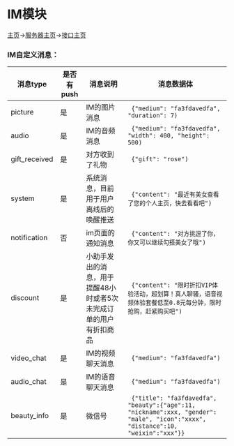 # IM模块
[主页](Home.md)->[服务器主页](server-team.md)->[接口主页](api-doc.md)

### IM自定义消息：
| 消息type | 是否有push  | 消息说明 | 消息数据体 |
| ---- | ---- | ---- | ---- |
| picture | 是 | IM的图片消息 |``` {"medium": "fa3fdavedfa", "duration": 7)``` | 
| audio | 是 | IM的音频消息 |``` {"medium": "fa3fdavedfa", "width": 400, "height": 500)``` | 
| gift_received | 是 | 对方收到了礼物 |``` {"gift": "rose")``` | 
| system | 是 | 系统消息，目前用于用户离线后的唤醒推送 |``` {"content": "最近有美女查看了您的个人主页，快去看看吧")``` | 
| notification | 否 | im页面的通知消息 |``` {"content": "对方挑逗了你，你又可以继续勾搭美女了哦")``` | 
| discount | 是 |小助手发出的消息，用于提醒48小时或者5次未完成订单的用户有折扣商品 |``` {"content": "限时折扣VIP体验活动，超划算！真人聊骚，语音视频体验套餐低至0.8元每分钟，限时抢购，赶紧购买吧")``` | 
| video_chat | 是 | IM的视频聊天消息 |``` {"medium": "fa3fdavedfa")``` | 
| audio_chat | 是 | IM的语音聊天消息 |``` {"medium": "fa3fdavedfa")``` | 
| beauty_info  | 是 | 微信号 |``` {"title": "fa3fdavedfa",  "beauty":{"age":11, "nickname":xxx, "gender": "male", "icon":"xxxx",  "distance":10, "weixin":"xxx"}}``` | 

